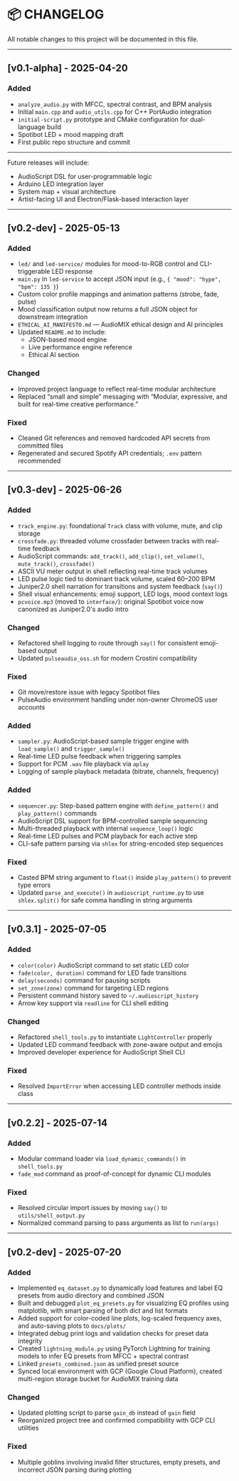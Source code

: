# 📦 CHANGELOG

All notable changes to this project will be documented in this file.

---

## [v0.1-alpha] - 2025-04-20

### Added
- `analyze_audio.py` with MFCC, spectral contrast, and BPM analysis
- Initial `main.cpp` and `audio_utils.cpp` for C++ PortAudio integration
- `initial-script.py` prototype and CMake configuration for dual-language build
- Spotibot LED + mood mapping draft
- First public repo structure and commit

---

Future releases will include:
- AudioScript DSL for user-programmable logic
- Arduino LED integration layer
- System map + visual architecture
- Artist-facing UI and Electron/Flask-based interaction layer

---

## [v0.2-dev] - 2025-05-13

### Added
- `led/` and `led-service/` modules for mood-to-RGB control and CLI-triggerable LED response
- `main.py` in `led-service` to accept JSON input (e.g., `{ "mood": "hype", "bpm": 135 }`)
- Custom color profile mappings and animation patterns (strobe, fade, pulse)
- Mood classification output now returns a full JSON object for downstream integration
- `ETHICAL_AI_MANIFESTO.md` — AudioMIX ethical design and AI principles
- Updated `README.md` to include:
  - JSON-based mood engine
  - Live performance engine reference
  - Ethical AI section

### Changed
- Improved project language to reflect real-time modular architecture
- Replaced “small and simple” messaging with “Modular, expressive, and built for real-time creative performance.”

### Fixed
- Cleaned Git references and removed hardcoded API secrets from committed files
- Regenerated and secured Spotify API credentials; `.env` pattern recommended

---

## [v0.3-dev] - 2025-06-26

### Added
- `track_engine.py`: foundational `Track` class with volume, mute, and clip storage
- `crossfade.py`: threaded volume crossfader between tracks with real-time feedback
- AudioScript commands: `add_track()`, `add_clip()`, `set_volume()`, `mute_track()`, `crossfade()`
- ASCII VU meter output in shell reflecting real-time track volumes
- LED pulse logic tied to dominant track volume, scaled 60–200 BPM
- Juniper2.0 shell narration for transitions and system feedback (`say()`)
- Shell visual enhancements: emoji support, LED logs, mood context logs
- `pcvoice.mp3` (moved to `interface/`): original Spotibot voice now canonized as Juniper2.0's audio intro

### Changed
- Refactored shell logging to route through `say()` for consistent emoji-based output
- Updated `pulseaudio_oss.sh` for modern Crostini compatibility

### Fixed
- Git move/restore issue with legacy Spotibot files
- PulseAudio environment handling under non-owner ChromeOS user accounts

### Added
- `sampler.py`: AudioScript-based sample trigger engine with `load_sample()` and `trigger_sample()`
- Real-time LED pulse feedback when triggering samples
- Support for PCM `.wav` file playback via `aplay`
- Logging of sample playback metadata (bitrate, channels, frequency)

### Added
- `sequencer.py`: Step-based pattern engine with `define_pattern()` and `play_pattern()` commands
- AudioScript DSL support for BPM-controlled sample sequencing
- Multi-threaded playback with internal `sequence_loop()` logic
- Real-time LED pulses and PCM playback for each active step
- CLI-safe pattern parsing via `shlex` for string-encoded step sequences

### Fixed
- Casted BPM string argument to `float()` inside `play_pattern()` to prevent type errors
- Updated `parse_and_execute()` in `audioscript_runtime.py` to use `shlex.split()` for safe comma handling in string arguments

---

## [v0.3.1] - 2025-07-05

### Added
- `color(color)` AudioScript command to set static LED color
- `fade(color, duration)` command for LED fade transitions
- `delay(seconds)` command for pausing scripts
- `set_zone(zone)` command for targeting LED regions
- Persistent command history saved to `~/.audioscript_history`
- Arrow key support via `readline` for CLI shell editing

### Changed
- Refactored `shell_tools.py` to instantiate `LightController` properly
- Updated LED command feedback with zone-aware output and emojis
- Improved developer experience for AudioScript Shell CLI

### Fixed
- Resolved `ImportError` when accessing LED controller methods inside class

---

## [v0.2.2] - 2025-07-14
### Added
- Modular command loader via `load_dynamic_commands()` in `shell_tools.py`
- `fade_mod` command as proof-of-concept for dynamic CLI modules

### Fixed
- Resolved circular import issues by moving `say()` to `utils/shell_output.py`
- Normalized command parsing to pass arguments as list to `run(args)`

---

## [v0.2-dev] - 2025-07-20
### Added
- Implemented `eq_dataset.py` to dynamically load features and label EQ presets from audio directory and combined JSON
- Built and debugged `plot_eq_presets.py` for visualizing EQ profiles using matplotlib, with smart parsing of both dict and list formats
- Added support for color-coded line plots, log-scaled frequency axes, and auto-saving plots to `docs/plots/`
- Integrated debug print logs and validation checks for preset data integrity
- Created `lightning_module.py` using PyTorch Lightning for training models to infer EQ presets from MFCC + spectral contrast
- Linked `presets_combined.json` as unified preset source
- Synced local environment with GCP (Google Cloud Platform), created multi-region storage bucket for AudioMIX training data

### Changed
- Updated plotting script to parse `gain_db` instead of `gain` field
- Reorganized project tree and confirmed compatibility with GCP CLI utilities

### Fixed
- Multiple goblins involving invalid filter structures, empty presets, and incorrect JSON parsing during plotting
